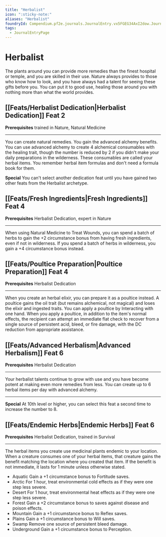 ```yaml
---
title: "Herbalist"
icon: ":sticky-note:"
aliases: "Herbalist"
foundryId: Compendium.pf2e.journals.JournalEntry.vx5FGEG34AxI2dow.JournalEntryPage.Rrjz5tMJtyVEQnh8
tags:
  - JournalEntryPage
---
```


# Herbalist
The plants around you can provide more remedies than the finest hospital or temple, and you are skilled in their use. Nature always provides to those who know how to look, and you have always had a talent for seeing these gifts before you. You can put it to good use, healing those around you with nothing more than what the world provides.

## [[Feats/Herbalist Dedication|Herbalist Dedication]] Feat 2

**Prerequisites** trained in Nature, Natural Medicine

* * *

You can create natural remedies. You gain the advanced alchemy benefits. You can use advanced alchemy to create 4 alchemical consumables with the healing trait, though the number is reduced by 2 if you didn't make your daily preparations in the wilderness. These consumables are called your herbal items. You remember herbal item formulas and don't need a formula book for them.

**Special** You can't select another dedication feat until you have gained two other feats from the Herbalist archetype.

## [[Feats/Fresh Ingredients|Fresh Ingredients]] Feat 4

**Prerequisites** Herbalist Dedication, expert in Nature

* * *

When using Natural Medicine to Treat Wounds, you can spend a batch of herbs to gain the +2 circumstance bonus from having fresh ingredients, even if not in wilderness. If you spend a batch of herbs in wilderness, you gain a +4 circumstance bonus instead.

## [[Feats/Poultice Preparation|Poultice Preparation]] Feat 4

**Prerequisites** Herbalist Dedication

* * *

When you create an herbal elixir, you can prepare it as a poultice instead. A poultice gains the oil trait (but remains alchemical, not magical) and loses the elixir and ingested traits. You can apply a poultice by Interacting with one hand. When you apply a poultice, in addition to the item's normal effects, the recipient can attempt an immediate flat check to recover from a single source of persistent acid, bleed, or fire damage, with the DC reduction from appropriate assistance.

## [[Feats/Advanced Herbalism|Advanced Herbalism]] Feat 6

**Prerequisites** Herbalist Dedication

* * *

Your herbalist talents continue to grow with use and you have become potent at making even more remedies from less. You can create up to 6 herbal items per day with advanced alchemy.

* * *

**Special** At 10th level or higher, you can select this feat a second time to increase the number to 8.

## [[Feats/Endemic Herbs|Endemic Herbs]] Feat 6

**Prerequisites** Herbalist Dedication, trained in Survival

* * *

The herbal items you create use medicinal plants endemic to your location. When a creature consumes one of your herbal items, that creature gains the benefit matching the location where you created that item. If the benefit is not immediate, it lasts for 1 minute unless otherwise stated.

*   Aquatic Gain a +1 circumstance bonus to Fortitude saves.
*   Arctic For 1 hour, treat environmental cold effects as if they were one step less severe.
*   Desert For 1 hour, treat environmental heat effects as if they were one step less severe.
*   Forest Gain a +2 circumstance bonus to saves against disease and poison effects.
*   Mountain Gain a +1 circumstance bonus to Reflex saves.
*   Plains Gain a +1 circumstance bonus to Will saves.
*   Swamp Remove one source of persistent bleed damage.
*   Underground Gain a +1 circumstance bonus to Perception.